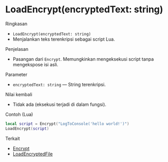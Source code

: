 # LoadEncrypt(encryptedText: string)

Ringkasan
- `LoadEncrypt(encryptedText: string)`
- Menjalankan teks terenkripsi sebagai script Lua.

Penjelasan
- Pasangan dari `Encrypt`. Memungkinkan mengeksekusi script tanpa mengekspose isi asli.

Parameter
- `encryptedText: string` — String terenkripsi.

Nilai kembali
- Tidak ada (eksekusi terjadi di dalam fungsi).

Contoh (Lua)
```lua
local script = Encrypt("LogToConsole('hello world!')")
LoadEncrypt(script)
```

Terkait
- [Encrypt](Encrypt.md)
- [LoadEncryptedFile](LoadEncryptedFile.md)
